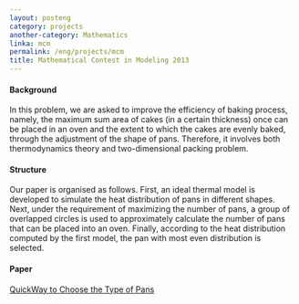 ```yaml
---
layout: posteng
category: projects
another-category: Mathematics
linka: mcm
permalink: /eng/projects/mcm
title: Mathematical Contest in Modeling 2013
---
```

#### Background
In this problem, we are asked to improve the efficiency of baking process,
namely, the maximum sum area of cakes (in a certain thickness) once can be
placed in an oven and the extent to which the cakes are evenly baked, through
the adjustment of the shape of pans. Therefore, it involves both thermodynamics
theory and two-dimensional packing problem.
#### Structure
Our paper is organised as follows. First, an ideal thermal model is developed
to simulate the heat distribution of pans in different shapes. Next, under the
requirement of maximizing the number of pans, a group of overlapped circles
is used to approximately calculate the number of pans that can be placed into
an oven. Finally, according to the heat distribution computed by the first model,
the pan with most even distribution is selected. 
#### Paper
[QuickWay to Choose the Type of Pans](/mcm.pdf)